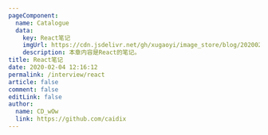```yaml
---
pageComponent:
  name: Catalogue
  data:
    key: React笔记
    imgUrl: https://cdn.jsdelivr.net/gh/xugaoyi/image_store/blog/20200204143633.png
    description: 本章内容是React的笔记。
title: React笔记
date: 2020-02-04 12:16:12
permalink: /interview/react
article: false
comment: false
editLink: false
author:
  name: CD_wOw
  link: https://github.com/caidix
---
```

